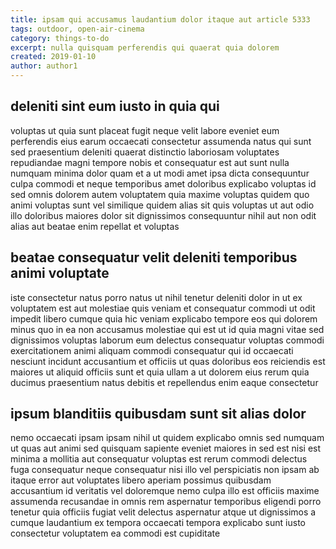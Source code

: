 ```yaml
---
title: ipsam qui accusamus laudantium dolor itaque aut article 5333
tags: outdoor, open-air-cinema
category: things-to-do
excerpt: nulla quisquam perferendis qui quaerat quia dolorem
created: 2019-01-10
author: author1
---
```


## deleniti sint eum iusto in quia qui

voluptas ut quia sunt placeat fugit neque velit labore eveniet eum perferendis eius earum occaecati consectetur assumenda natus qui sunt sed praesentium deleniti quaerat distinctio laboriosam voluptates repudiandae magni tempore nobis et consequatur est aut sunt nulla numquam minima dolor quam et a ut modi amet ipsa dicta consequuntur culpa commodi et neque temporibus amet doloribus explicabo voluptas id sed omnis dolorem autem voluptatem quia maxime voluptas quidem quo animi voluptas sunt vel similique quidem alias sit quis voluptas ut aut odio illo doloribus maiores dolor sit dignissimos consequuntur nihil aut non odit alias aut beatae enim repellat et voluptas

## beatae consequatur velit deleniti temporibus animi voluptate

iste consectetur natus porro natus ut nihil tenetur deleniti dolor in ut ex voluptatem est aut molestiae quis veniam et consequatur commodi ut odit impedit libero cumque quia hic veniam explicabo tempore eos qui dolorem minus quo in ea non accusamus molestiae qui est ut id quia magni vitae sed dignissimos voluptas laborum eum delectus consequatur voluptas commodi exercitationem animi aliquam commodi consequatur qui id occaecati nesciunt incidunt accusantium et officiis ut quas doloribus eos reiciendis est maiores ut aliquid officiis sunt et quia ullam a ut dolorem eius rerum quia ducimus praesentium natus debitis et repellendus enim eaque consectetur

## ipsum blanditiis quibusdam sunt sit alias dolor

nemo occaecati ipsam ipsam nihil ut quidem explicabo omnis sed numquam ut quas aut animi sed quisquam sapiente eveniet maiores in sed est nisi est minima a mollitia aut consequatur voluptas est rerum commodi delectus fuga consequatur neque consequatur nisi illo vel perspiciatis non ipsam ab itaque error aut voluptates libero aperiam possimus quibusdam accusantium id veritatis vel doloremque nemo culpa illo est officiis maxime assumenda recusandae in omnis rem aspernatur temporibus eligendi porro tenetur quia officiis fugiat velit delectus aspernatur atque ut dignissimos a cumque laudantium ex tempora occaecati tempora explicabo sunt iusto consectetur voluptatem ea commodi est cupiditate
